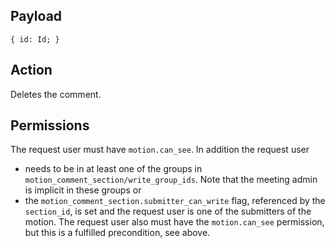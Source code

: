 ## Payload
```
{ id: Id; }
```

## Action
Deletes the comment.

## Permissions
The request user must have `motion.can_see`. In addition the request user
* needs to be in at least one of the groups in `motion_comment_section/write_group_ids`. Note that the meeting admin is implicit in these groups or
* the `motion_comment_section.submitter_can_write` flag, referenced by the `section_id`, is set and
  the request user is one of the submitters of the motion. The request user also must have the
  `motion.can_see` permission, but this is a fulfilled precondition, see above.

